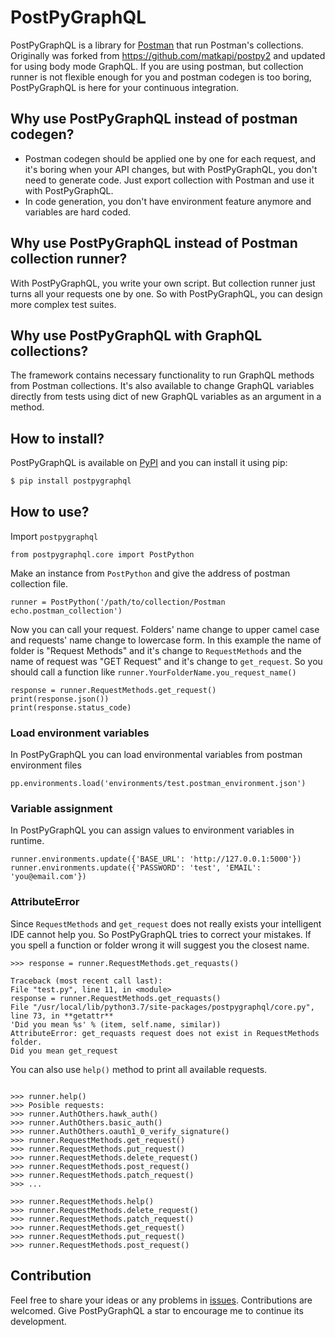 # PostPyGraphQL

PostPyGraphQL is a library for [Postman](https://www.getpostman.com/) that run Postman's collections. Originally was forked from https://github.com/matkapi/postpy2 and updated for using body mode GraphQL.
If you are using postman, but collection runner is not flexible enough for you and postman codegen is too boring,
PostPyGraphQL is here for your continuous integration.

## Why use PostPyGraphQL instead of postman codegen?

- Postman codegen should be applied one by one for each request, and it's boring when your API changes,
  but with PostPyGraphQL, you don't need to generate code.
  Just export collection with Postman and use it with PostPyGraphQL.
- In code generation, you don't have environment feature anymore and variables are hard coded.

## Why use PostPyGraphQL instead of Postman collection runner?

With PostPyGraphQL, you write your own script. But collection runner just turns all your requests one by one.
So with PostPyGraphQL, you can design more complex test suites.
  
## Why use PostPyGraphQL with GraphQL collections?

The framework contains necessary functionality to run GraphQL methods from Postman collections. 
It's also available to change GraphQL variables directly from tests using dict of new GraphQL variables 
as an argument in a method.

## How to install?

PostPyGraphQL is available on [PyPI](https://pypi.python.org/pypi?name=postpygraphql&version=0.0.3&:action=display)
and you can install it using pip:

```bash
$ pip install postpygraphql
```

## How to use?

Import `postpygraphql`

```$python
from postpygraphql.core import PostPython
```

Make an instance from `PostPython` and give the address of postman collection file.

```$python
runner = PostPython('/path/to/collection/Postman echo.postman_collection')
```

Now you can call your request. Folders' name change to upper camel case and requests' name change to lowercase form.
In this example the name of folder is "Request Methods" and it's change to `RequestMethods` and the name of request was
"GET Request" and it's change to `get_request`. So you should call a function like `runner.YourFolderName.you_request_name()`

```$python
response = runner.RequestMethods.get_request()
print(response.json())
print(response.status_code)
```

### Load environment variables

In PostPyGraphQL you can load environmental variables from postman environment files

```$python
pp.environments.load('environments/test.postman_environment.json')
```

### Variable assignment

In PostPyGraphQL you can assign values to environment variables in runtime.

```$python
runner.environments.update({'BASE_URL': 'http://127.0.0.1:5000'})
runner.environments.update({'PASSWORD': 'test', 'EMAIL': 'you@email.com'})
```

### AttributeError

Since `RequestMethods` and `get_request` does not really exists your intelligent IDE cannot help you.
So PostPyGraphQL tries to correct your mistakes. If you spell a function or folder wrong it will suggest you the closest name.

```$python
>>> response = runner.RequestMethods.get_requasts()

Traceback (most recent call last):
File "test.py", line 11, in <module>
response = runner.RequestMethods.get_requasts()
File "/usr/local/lib/python3.7/site-packages/postpygraphql/core.py", line 73, in **getattr**
'Did you mean %s' % (item, self.name, similar))
AttributeError: get_requasts request does not exist in RequestMethods folder.
Did you mean get_request

```

You can also use `help()` method to print all available requests.

```$python

>>> runner.help()
>>> Posible requests:
>>> runner.AuthOthers.hawk_auth()
>>> runner.AuthOthers.basic_auth()
>>> runner.AuthOthers.oauth1_0_verify_signature()
>>> runner.RequestMethods.get_request()
>>> runner.RequestMethods.put_request()
>>> runner.RequestMethods.delete_request()
>>> runner.RequestMethods.post_request()
>>> runner.RequestMethods.patch_request()
>>> ...

>>> runner.RequestMethods.help()
>>> runner.RequestMethods.delete_request()
>>> runner.RequestMethods.patch_request()
>>> runner.RequestMethods.get_request()
>>> runner.RequestMethods.put_request()
>>> runner.RequestMethods.post_request()

```

## Contribution

Feel free to share your ideas or any problems in [issues](https://github.com/dtregubov/postpygraphql/issues).
Contributions are welcomed. Give PostPyGraphQL a star to encourage me to continue its development.
